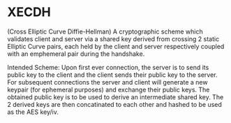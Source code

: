 # XECDH
(Cross Elliptic Curve Diffie-Hellman)
A cryptographic scheme which validates client and server via a shared key derived from crossing 2 static Elliptic Curve pairs, each held by the client and server respectively coupled with an emphemeral pair during the handshake.

Intended Scheme:
Upon first ever connection, the server is to send its public key to the client and the client sends their public key to the server.
For subsequent connections the server and client will generate a new keypair (for ephemeral purposes) and exchange their public keys.
The obtained public key is to be used to derive an intermediate shared key.
The 2 derived keys are then concatinated to each other and hashed to be used as the AES key/iv.
